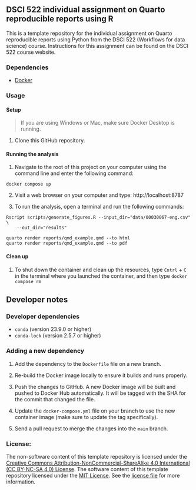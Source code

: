 ## DSCI 522 individual assignment on Quarto reproducible reports using R

This is a template repository 
for the individual assignment on Quarto reproducible reports using Python
from the DSCI 522 (Workflows for data science) course.
Instructions for this assignment can be found on the DSCI 522 course website.

### Dependencies

- [Docker](https://www.docker.com/) 

### Usage

#### Setup

> If you are using Windows or Mac, make sure Docker Desktop is running.

1. Clone this GitHub repository.

#### Running the analysis

1. Navigate to the root of this project on your computer using the
   command line and enter the following command:

``` 
docker compose up
```

2. Visit a web browser on your computer and type: http://localhost:8787

3. To run the analysis,
open a terminal and run the following commands:

```
Rscript scripts/generate_figures.R --input_dir="data/00030067-eng.csv" \
    --out_dir="results"

quarto render reports/qmd_example.qmd --to html
quarto render reports/qmd_example.qmd --to pdf
```

#### Clean up

1. To shut down the container and clean up the resources, 
type `Cntrl` + `C` in the terminal
where you launched the container, and then type `docker compose rm`

## Developer notes

### Developer dependencies
- `conda` (version 23.9.0 or higher)
- `conda-lock` (version 2.5.7 or higher)

### Adding a new dependency

1. Add the dependency to the `Dockerfile` file on a new branch.

2. Re-build the Docker image locally to ensure it builds and runs properly.

3. Push the changes to GitHub. A new Docker
   image will be built and pushed to Docker Hub automatically.
   It will be tagged with the SHA for the commit that changed the file.

4. Update the `docker-compose.yml` file on your branch to use the new
   container image (make sure to update the tag specifically).

5. Send a pull request to merge the changes into the `main` branch. 

### License:
The non-software content of this template repository is licensed under the 
[Creative Commons Attribution-NonCommercial-ShareAlike 4.0 International (CC BY-NC-SA 4.0) License](https://creativecommons.org/licenses/by-nc-sa/4.0/). 
The software content of this template repository licensed under the [MIT License](https://spdx.org/licenses/MIT.html). See the [license file](LICENSE.md) for more information.